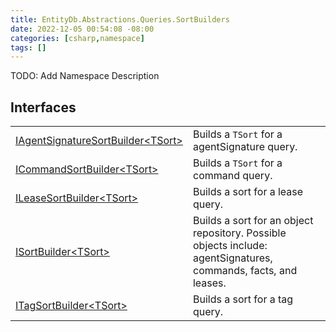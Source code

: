 ```yaml
---
title: EntityDb.Abstractions.Queries.SortBuilders
date: 2022-12-05 00:54:08 -08:00
categories: [csharp,namespace]
tags: []
---
```



TODO: Add Namespace Description

## Interfaces
<table><tr><td><a href='/posts/csharp.member.entitydb.abstractions.queries.sortbuilders.iagentsignaturesortbuilder-1/'>IAgentSignatureSortBuilder&lt;TSort&gt;</a></td><td>
Builds a <code class='language-plaintext highlighter-rouge'>TSort</code> for a agentSignature query.
</td></tr><tr><td><a href='/posts/csharp.member.entitydb.abstractions.queries.sortbuilders.icommandsortbuilder-1/'>ICommandSortBuilder&lt;TSort&gt;</a></td><td>
Builds a <code class='language-plaintext highlighter-rouge'>TSort</code> for a command query.
</td></tr><tr><td><a href='/posts/csharp.member.entitydb.abstractions.queries.sortbuilders.ileasesortbuilder-1/'>ILeaseSortBuilder&lt;TSort&gt;</a></td><td>
Builds a sort for a lease query.
</td></tr><tr><td><a href='/posts/csharp.member.entitydb.abstractions.queries.sortbuilders.isortbuilder-1/'>ISortBuilder&lt;TSort&gt;</a></td><td>
Builds a sort for an object repository. Possible objects include: agentSignatures, commands, facts, and leases.
</td></tr><tr><td><a href='/posts/csharp.member.entitydb.abstractions.queries.sortbuilders.itagsortbuilder-1/'>ITagSortBuilder&lt;TSort&gt;</a></td><td>
Builds a sort for a tag query.
</td></tr></table>
